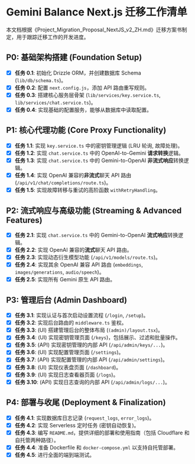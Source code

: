 # Gemini Balance Next.js 迁移工作清单

本文档根据《Project_Migration_Proposal_NextJS_v2_ZH.md》迁移方案书制定，用于跟踪迁移工作的开发进度。

## P0: 基础架构搭建 (Foundation Setup)

- [x] **任务 0.1**: 初始化 Drizzle ORM，并创建数据库 Schema (`lib/db/schema.ts`)。
- [x] **任务 0.2**: 配置 `next.config.js`，添加 API 路由重写规则。
- [x] **任务 0.3**: 搭建核心服务层骨架 (`lib/services/key.service.ts`, `lib/services/chat.service.ts`)。
- [x] **任务 0.4**: 实现基础的配置服务，能够从数据库中读取配置。

## P1: 核心代理功能 (Core Proxy Functionality)

- [x] **任务 1.1**: 实现 `key.service.ts` 中的密钥管理逻辑 (LRU 轮询, 故障处理)。
- [x] **任务 1.2**: 实现 `chat.service.ts` 中的 OpenAI-to-Gemini **请求转换**逻辑。
- [x] **任务 1.3**: 实现 `chat.service.ts` 中的 Gemini-to-OpenAI **非流式响应**转换逻辑。
- [x] **任务 1.4**: 实现 OpenAI 兼容的**非流式**聊天 API 路由 (`/api/v1/chat/completions/route.ts`)。
- [x] **任务 1.5**: 实现故障转移与重试的高阶函数 `withRetryHandling`。

## P2: 流式响应与高级功能 (Streaming & Advanced Features)

- [x] **任务 2.1**: 实现 `chat.service.ts` 中的 Gemini-to-OpenAI **流式响应**转换逻辑。
- [x] **任务 2.2**: 实现 OpenAI 兼容的**流式**聊天 API 路由。
- [x] **任务 2.3**: 实现动态衍生模型功能 (`/api/v1/models/route.ts`)。
- [x] **任务 2.4**: 实现其余 OpenAI 兼容 API 路由 (`embeddings`, `images/generations`, `audio/speech`)。
- [x] **任务 2.5**: 实现所有 Gemini 原生 API 路由。

## P3: 管理后台 (Admin Dashboard)

- [x] **任务 3.1**: 实现认证与首次启动设置流程 (`/login`, `/setup`)。
- [x] **任务 3.2**: 实现后台路由的 `middleware.ts` 鉴权。
- [x] **任务 3.3**: (UI) 搭建管理后台的整体布局 (`(admin)/layout.tsx`)。
- [x] **任务 3.4**: (UI) 实现密钥管理页面 (`/keys`)，包括展示、过滤和批量操作。
- [x] **任务 3.5**: (API) 实现密钥管理的内部 API (`/api/admin/keys/...`)。
- [x] **任务 3.6**: (UI) 实现配置管理页面 (`/settings`)。
- [x] **任务 3.7**: (API) 实现配置管理的内部 API (`/api/admin/settings`)。
- [x] **任务 3.8**: (UI) 实现仪表盘页面 (`/dashboard`)。
- [x] **任务 3.9**: (UI) 实现日志查看器页面 (`/logs`)。
- [x] **任务 3.10**: (API) 实现日志查询的内部 API (`/api/admin/logs/...`)。

## P4: 部署与收尾 (Deployment & Finalization)

- [x] **任务 4.1**: 实现数据库日志记录 (`request_logs`, `error_logs`)。
- [x] **任务 4.2**: 实现 Serverless 定时任务 (密钥自动恢复)。
- [x] **任务 4.3**: 编写 `README.md`，提供详细的部署和使用指南（包括 Cloudflare 和自托管两种路径）。
- [x] **任务 4.4**: 准备 Dockerfile 和 `docker-compose.yml` 以支持自托管部署。
- [x] **任务 4.5**: 进行全面的端到端测试。
